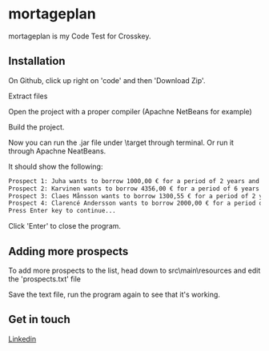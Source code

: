 # mortageplan

mortageplan is my Code Test for Crosskey.


## Installation

On Github, click up right on 'code' and then 'Download Zip'. 

Extract files

Open the project with a proper compiler (Apachne NetBeans for example)

Build the project.

Now you can run the .jar file under \target through terminal. Or run it through Apachne NeatBeans.

It should show the following:

```bash
Prospect 1: Juha wants to borrow 1000,00 € for a period of 2 years and pay 45,94€ each month 
Prospect 2: Karvinen wants to borrow 4356,00 € for a period of 6 years and pay 90,60€ each month 
Prospect 3: Claes Månsson wants to borrow 1300,55 € for a period of 2 years and pay 63,99€ each month 
Prospect 4: Clarencé Andersson wants to borrow 2000,00 € for a period of 4 years and pay 66,41€ each month 
Press Enter key to continue...
```
Click 'Enter' to close the program.

## Adding more prospects

To add more prospects to the list, head down to src\main\resources and edit the 'prospects.txt' file

Save the text file, run the program again to see that it's working.


## Get in touch
[Linkedin](www.linkedin.com/in/raoul-rapeli-589b8518a/)  
